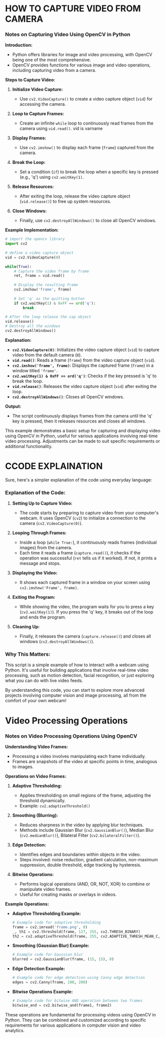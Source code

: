 # HOW TO CAPTURE VIDEO FROM CAMERA


### Notes on Capturing Video Using OpenCV in Python

**Introduction:**
- Python offers libraries for image and video processing, with OpenCV being one of the most comprehensive.
- OpenCV provides functions for various image and video operations, including capturing video from a camera.

**Steps to Capture Video:**
1. **Initialize Video Capture:**
   - Use `cv2.VideoCapture()` to create a video capture object (`vid`) for accessing the camera.

2. **Loop to Capture Frames:**
   - Create an infinite `while` loop to continuously read frames from the camera using `vid.read()`. vid is varname

3. **Display Frames:**
   - Use `cv2.imshow()` to display each frame (`frame`) captured from the camera.

4. **Break the Loop:**
   - Set a condition (`if`) to break the loop when a specific key is pressed (e.g., 'q') using `cv2.waitKey(1)`.

5. **Release Resources:**
   - After exiting the loop, release the video capture object (`vid.release()`) to free up system resources.

6. **Close Windows:**
   - Finally, use `cv2.destroyAllWindows()` to close all OpenCV windows.

**Example Implementation:**
```python
# import the opencv library 
import cv2 
  
# define a video capture object 
vid = cv2.VideoCapture(0) 
  
while(True): 
    # Capture the video frame by frame 
    ret, frame = vid.read() 
  
    # Display the resulting frame 
    cv2.imshow('frame', frame) 
      
    # Set 'q' as the quitting button
    if cv2.waitKey(1) & 0xFF == ord('q'): 
        break
  
# After the loop release the cap object 
vid.release() 
# Destroy all the windows 
cv2.destroyAllWindows() 
```

**Explanation:**
- **`cv2.VideoCapture(0)`**: Initializes the video capture object (`vid`) to capture video from the default camera (`0`).
- **`vid.read()`**: Reads a frame (`frame`) from the video capture object (`vid`).
- **`cv2.imshow('frame', frame)`**: Displays the captured frame (`frame`) in a window titled `'frame'`.
- **`cv2.waitKey(1) & 0xFF == ord('q')`**: Checks if the key pressed is 'q' to break the loop.
- **`vid.release()`**: Releases the video capture object (`vid`) after exiting the loop.
- **`cv2.destroyAllWindows()`**: Closes all OpenCV windows.

**Output:**
- The script continuously displays frames from the camera until the 'q' key is pressed, then it releases resources and closes all windows.

This example demonstrates a basic setup for capturing and displaying video using OpenCV in Python, useful for various applications involving real-time video processing. Adjustments can be made to suit specific requirements or additional functionality.

# CCODE EXPLAINATION
Sure, here's a simpler explanation of the code using everyday language:

### Explanation of the Code:

1. **Setting Up to Capture Video:**
   - The code starts by preparing to capture video from your computer's webcam. It uses OpenCV (`cv2`) to initialize a connection to the camera (`cv2.VideoCapture(0)`).

2. **Looping Through Frames:**
   - Inside a loop (`while True:`), it continuously reads frames (individual images) from the camera.
   - Each time it reads a frame (`capture.read()`), it checks if the operation was successful (`ret` tells us if it worked). If not, it prints a message and stops.

3. **Displaying the Video:**
   - It shows each captured frame in a window on your screen using `cv2.imshow('Frame', frame)`.

4. **Exiting the Program:**
   - While showing the video, the program waits for you to press a key (`cv2.waitKey(1)`). If you press the 'q' key, it breaks out of the loop and ends the program.

5. **Cleaning Up:**
   - Finally, it releases the camera (`capture.release()`) and closes all windows (`cv2.destroyAllWindows()`).

### Why This Matters:
This script is a simple example of how to interact with a webcam using Python. It's useful for building applications that involve real-time video processing, such as motion detection, facial recognition, or just exploring what you can do with live video feeds.

By understanding this code, you can start to explore more advanced projects involving computer vision and image processing, all from the comfort of your own webcam!

# Video Processing Operations


### Notes on Video Processing Operations Using OpenCV

**Understanding Video Frames:**
- Processing a video involves manipulating each frame individually.
- Frames are snapshots of the video at specific points in time, analogous to images.

**Operations on Video Frames:**

1. **Adaptive Thresholding:**
   - Applies thresholding on small regions of the frame, adjusting the threshold dynamically.
   - Example: `cv2.adaptiveThreshold()`

2. **Smoothing (Blurring):**
   - Reduces sharpness in the video by applying blur techniques.
   - Methods include Gaussian Blur (`cv2.GaussianBlur()`), Median Blur (`cv2.medianBlur()`), Bilateral Filter (`cv2.bilateralFilter()`).

3. **Edge Detection:**
   - Identifies edges and boundaries within objects in the video.
   - Steps involved: noise reduction, gradient calculation, non-maximum suppression, double threshold, edge tracking by hysteresis.

4. **Bitwise Operations:**
   - Performs logical operations (AND, OR, NOT, XOR) to combine or manipulate video frames.
   - Useful for creating masks or overlays in videos.

**Example Operations:**
- **Adaptive Thresholding Example:**
  ```python
  # Example code for adaptive thresholding
  frame = cv2.imread('frame.png', 0)
  _, th1 = cv2.threshold(frame, 127, 255, cv2.THRESH_BINARY)
  th2 = cv2.adaptiveThreshold(frame, 255, cv2.ADAPTIVE_THRESH_MEAN_C, cv2.THRESH_BINARY, 11, 2)
  ```

- **Smoothing (Gaussian Blur) Example:**
  ```python
  # Example code for Gaussian blur
  blurred = cv2.GaussianBlur(frame, (15, 15), 0)
  ```

- **Edge Detection Example:**
  ```python
  # Example code for edge detection using Canny edge detection
  edges = cv2.Canny(frame, 100, 200)
  ```

- **Bitwise Operations Example:**
  ```python
  # Example code for bitwise AND operation between two frames
  bitwise_and = cv2.bitwise_and(frame1, frame2)
  ```

These operations are fundamental for processing videos using OpenCV in Python. They can be combined and customized according to specific requirements for various applications in computer vision and video analytics.